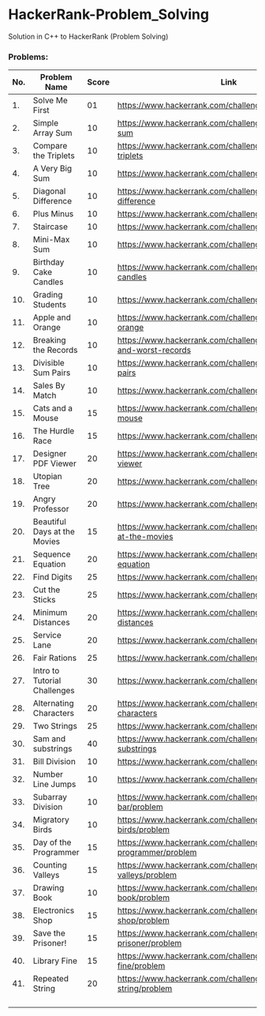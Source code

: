 # HackerRank-Problem_Solving
Solution in C++ to HackerRank (Problem Solving)

### Problems:

| No.  | Problem Name  | Score  | Link  |
| ------------ | ------------ | ------------ | ------------ |
| 1. | Solve Me First  | 01  |  https://www.hackerrank.com/challenges/solve-me-first |
| 2.  | Simple Array Sum  | 10  |  https://www.hackerrank.com/challenges/simple-array-sum |
|  3. | Compare the Triplets  | 10  |  https://www.hackerrank.com/challenges/compare-the-triplets |
|  4. | A Very Big Sum  | 10  | https://www.hackerrank.com/challenges/a-very-big-sum  |
|  5. | Diagonal Difference  | 10  | https://www.hackerrank.com/challenges/diagonal-difference  |
| 6.  | Plus Minus  | 10  |  https://www.hackerrank.com/challenges/plus-minus |
|  7. | Staircase  | 10  | https://www.hackerrank.com/challenges/staircase  |
| 8.  | Mini-Max Sum  | 10  | https://www.hackerrank.com/challenges/mini-max-sum  |
| 9.  | Birthday Cake Candles  | 10  |  https://www.hackerrank.com/challenges/birthday-cake-candles |
| 10.  | Grading Students  | 10  | https://www.hackerrank.com/challenges/grading  |
| 11.  |  Apple and Orange |  10 | https://www.hackerrank.com/challenges/apple-and-orange  |
| 12.  | Breaking the Records  | 10  | https://www.hackerrank.com/challenges/breaking-best-and-worst-records  |
| 13.  | Divisible Sum Pairs  | 10  | https://www.hackerrank.com/challenges/divisible-sum-pairs  |
| 14.  | Sales By Match  | 10  | https://www.hackerrank.com/challenges/sock-merchant  |
| 15.  | Cats and a Mouse  | 15  | https://www.hackerrank.com/challenges/cats-and-a-mouse  |
| 16.  | The Hurdle Race  |  15 |  https://www.hackerrank.com/challenges/the-hurdle-race |
| 17.  | Designer PDF Viewer  | 20  | https://www.hackerrank.com/challenges/designer-pdf-viewer  |
| 18.  | Utopian Tree  | 20  | https://www.hackerrank.com/challenges/utopian-tree  |
| 19.  | Angry Professor  | 20  |  https://www.hackerrank.com/challenges/angry-professor |
| 20.  | Beautiful Days at the Movies  | 15  |  https://www.hackerrank.com/challenges/beautiful-days-at-the-movies |
| 21.  | Sequence Equation  | 20  |  https://www.hackerrank.com/challenges/permutation-equation |
| 22.  | Find Digits  |  25 | https://www.hackerrank.com/challenges/find-digits  |
| 23.  | Cut the Sticks  |  25 | https://www.hackerrank.com/challenges/cut-the-sticks  |
| 24.  | Minimum Distances  | 20  | https://www.hackerrank.com/challenges/minimum-distances  |
| 25.  | Service Lane  | 20  |  https://www.hackerrank.com/challenges/service-lane |
| 26.  | Fair Rations  | 25  | https://www.hackerrank.com/challenges/fair-rations  |
| 27.  | Intro to Tutorial Challenges  | 30  |  https://www.hackerrank.com/challenges/tutorial-intro |
| 28.  | Alternating Characters  | 20  | https://www.hackerrank.com/challenges/alternating-characters  |
| 29.  | Two Strings  | 25  | https://www.hackerrank.com/challenges/two-strings  |
| 30.  | Sam and substrings | 40  | https://www.hackerrank.com/challenges/sam-and-substrings  |
| 31.  | Bill Division  | 10  | https://www.hackerrank.com/challenges/bon-appetit  |
| 32.  | Number Line Jumps  | 10  | https://www.hackerrank.com/challenges/kangaroo/problem  |
| 33.  | Subarray Division  | 10  | https://www.hackerrank.com/challenges/the-birthday-bar/problem  |
| 34.  | Migratory Birds  | 10  | https://www.hackerrank.com/challenges/migratory-birds/problem  |
| 35.  | Day of the Programmer  | 15  | https://www.hackerrank.com/challenges/day-of-the-programmer/problem  |
| 36.  | Counting Valleys  | 15  | https://www.hackerrank.com/challenges/counting-valleys/problem  |
| 37.  | Drawing Book  | 10  | https://www.hackerrank.com/challenges/drawing-book/problem  |
| 38.  | Electronics Shop  | 15  | https://www.hackerrank.com/challenges/electronics-shop/problem  |
| 39.  | Save the Prisoner!  | 15  | https://www.hackerrank.com/challenges/save-the-prisoner/problem  |
| 40.  | Library Fine  | 15  | https://www.hackerrank.com/challenges/library-fine/problem  |
| 41.  | Repeated String  | 20  | https://www.hackerrank.com/challenges/repeated-string/problem  |
|   |   |   |   |
|   |   |   |   |
|   |   |   |   |
|   |   |   |   |

